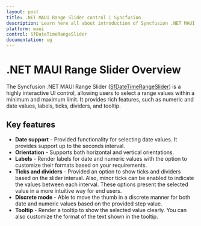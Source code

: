 ```yaml
---
layout: post
title: .NET MAUI Range Slider control | Syncfusion
description: Learn here all about introduction of Syncfusion .NET MAUI Range Slider (SfDateTimeRangeSlider) control with key features and more.
platform: maui
control: SfDateTimeRangeSlider
documentation: ug
---
```


# .NET MAUI Range Slider Overview

The Syncfusion .NET MAUI Range Slider ([SfDateTimeRangeSlider](https://www.syncfusion.com/maui-controls/maui-range-slider)) is a highly interactive UI control, allowing users to select a range values within a minimum and maximum limit. It provides rich features, such as numeric and date values, labels, ticks, dividers, and tooltip.

## Key features

* **Date support** - Provided functionality for selecting date values. It provides support up to the seconds interval.
* **Orientation** - Supports both horizontal and vertical orientations.
* **Labels** - Render labels for date and numeric values with the option to customize their formats based on your requirements.
* **Ticks and dividers** - Provided an option to show ticks and dividers based on the slider interval. Also, minor ticks can be enabled to indicate the values between each interval. These options present the selected value in a more intuitive way for end users.
* **Discrete mode** - Able to move the thumb in a discrete manner for both date and numeric values based on the provided step value.
* **Tooltip** - Render a tooltip to show the selected value clearly. You can also customize the format of the text shown in the tooltip.

